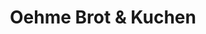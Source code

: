 ---
title: "Oehme Brot & Kuchen"
url: /duesseldorf/oehme-brot-und-kuchen-graf-adolf-strasse/
shop: Bäckerei
---